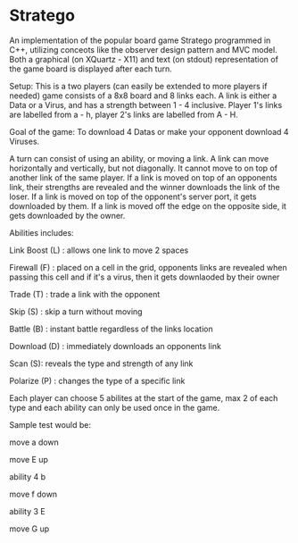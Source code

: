 # Stratego

An implementation of the popular board game Stratego programmed in C++, utilizing conceots like the observer design pattern and MVC model.
Both a graphical (on XQuartz - X11) and text (on stdout) representation of the game board is displayed after each turn.

Setup:
This is a two players (can easily be extended to more players if needed) game consists of a 8x8 board and 8 links each.
A link is either a Data or a Virus, and has a strength between 1 - 4 inclusive. Player 1's links are labelled from a - h, player 2's links are labelled from A - H.

Goal of the game:
To download 4 Datas or make your opponent download 4 Viruses.

 A turn can consist of using an ability, or moving a link. 
	A link can move horizontally and vertically, but not diagonally. It cannot move to on top of another link of the same player.
	If a link is moved on top of an opponents link, their strengths are revealed and the winner downloads the link of the loser.
	If a link is moved on top of the opponent's server port, it gets downloaded by them.
	If a link is moved off the edge on the opposite side, it gets downloaded by the owner.






Abilities includes:

  Link Boost (L) : allows one link to move 2 spaces 
  
  Firewall (F) : placed on a cell in the grid, 
                 opponents links are revealed when passing this cell and if it's a virus, 
                 then it gets downlaoded by their owner
                 
  Trade (T) : trade a link with the opponent 
  
  Skip (S) : skip a turn without moving
  
  Battle (B) : instant battle regardless of the links location
  
  Download (D) : immediately downloads an opponents link
  
  Scan (S): reveals the type and strength of any link
  
  Polarize (P) : changes the type of a specific link 
  
  
Each player can choose 5 abilites at the start of the game, max 2 of each type and each ability can only be used once in the game. 






Sample test would be:

move a down

move E up

ability 4 b

move f down

ability 3 E

move G up
